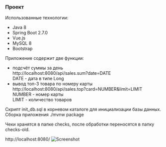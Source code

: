 <h3>Проект</h3>

Использованные технологии:
- Java 8
- Spring Boot 2.7.0
- Vue.js
- MySQL 8
- Bootstrap

Приложение содержит две функции:
- подсчёт суммы за день<br/>
  http://localhost:8080/api/sales.sum?date=DATE<br/>
  DATE - дата в типе Long<br/>
- вывод топ-3 товара по номеру карты<br/>
  http://localhost:8080/api/sales.top?card=NUMBER&limit=LIMIT<br/>
  NUMBER - номер карты<br/>
  LIMIT - количество товаров<br/>

Скрипт init_db.sql в корневом каталоге для инициализации базы данных.<br/>
Сборка приложения ./mvnw package

Чеки хранятся в папке checks, после обработки переносятся в папку checks-old.

http://localhost:8080/
![Screenshot](https://user-images.githubusercontent.com/97829657/174144483-3e325798-50b1-4c59-b6ae-3789f80c942a.png)
